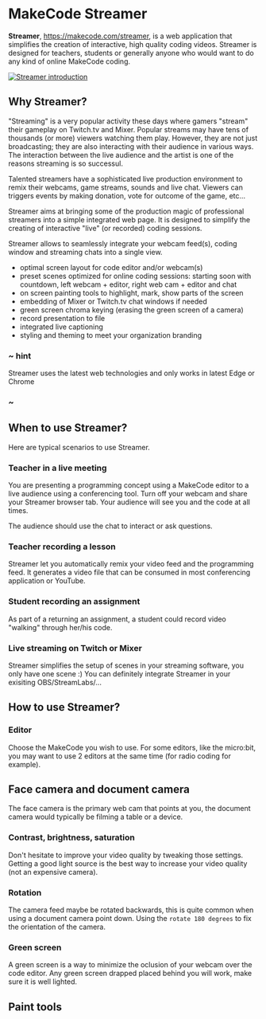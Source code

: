 # MakeCode Streamer

**Streamer**, https://makecode.com/streamer, is a web application that simplifies the creation of 
interactive, high quality coding videos. Streamer is designed for teachers, students or
generally anyone who would want to do any kind of online MakeCode coding.

[![Streamer introduction](/static/streamer/intro.png)](/static/streamer/intro.mp4)

## Why Streamer?

"Streaming" is a very popular activity these days where gamers "stream" their gameplay on Twitch.tv and Mixer. Popular streams may have tens of thousands (or more) viewers watching them play. However, they are not just broadcasting; they are also interacting with their audience in various ways. The interaction between the live audience and the artist is one of the reasons streaming is so successul.

Talented streamers have a sophisticated live production environment to remix their webcams, game streams, sounds and live chat. Viewers can triggers events by making donation, vote for outcome of the game, etc...

Streamer aims at bringing some of the production magic of professional streamers into a simple integrated web page. It is designed to simplify the creating of interactive "live" (or recorded) coding sessions.

Streamer allows to seamlessly integrate your webcam feed(s), coding window and streaming chats into a single view.

* optimal screen layout for code editor and/or webcam(s)
* preset scenes optimized for online coding sessions: starting soon with countdown, left webcam + editor, right web cam + editor and chat
* on screen painting tools to highlight, mark, show parts of the screen
* embedding of Mixer or Twitch.tv chat windows if needed
* green screen chroma keying (erasing the green screen of a camera)
* record presentation to file
* integrated live captioning
* styling and theming to meet your organization branding

### ~ hint

Streamer uses the latest web technologies and only works in latest Edge or Chrome

### ~

## When to use Streamer?

Here are typical scenarios to use Streamer.

### Teacher in a live meeting

You are presenting a programming concept using a MakeCode editor to a live audience using
a conferencing tool. Turn off your webcam and share your Streamer browser tab. Your audience will see you and the code at all times.

The audience should use the chat to interact or ask questions.

### Teacher recording a lesson

Streamer let you automatically remix your video feed and the programming feed. It generates a video file that can be consumed in most conferencing application or YouTube.

### Student recording an assignment

As part of a returning an assignment, a student could record video "walking" through her/his code.

### Live streaming on Twitch or Mixer

Streamer simplifies the setup of scenes in your streaming software, you only have one scene :) You can definitely integrate Streamer in your exisiting OBS/StreamLabs/...

## How to use Streamer?

### Editor

Choose the MakeCode you wish to use. For some editors, like the micro:bit, you may want to use 2 editors at the same time (for radio coding for example).

## Face camera and document camera

The face camera is the primary web cam that points at you, the document camera would typically be filming a table or a device.

### Contrast, brightness, saturation

Don't hesitate to improve your video quality by tweaking those settings. Getting a good light source is the best way to increase your video quality (not an expensive camera).

### Rotation

The camera feed maybe be rotated backwards, this is quite common when using a document camera point down. Using the ``rotate 180 degrees`` to fix the orientation of the camera.

### Green screen

A green screen is a way to minimize the oclusion of your webcam over the code editor. Any green screen drapped placed behind you will work, make sure it is well lighted.

## Paint tools

